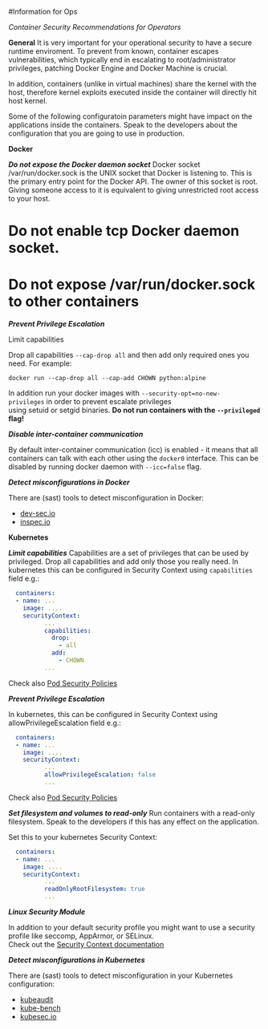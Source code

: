 ﻿#Information for Ops

*Container Security Recommendations for Operators*

**General**
It is very important for your operational security to have a secure runtime enviroment.
To prevent from known, container escapes vulnerabilities, which typically end in escalating to root/administrator privileges, patching Docker Engine and Docker Machine is crucial.

In addition, containers (unlike in virtual machines) share the kernel with the host, therefore kernel exploits executed inside the container will directly hit host kernel.

Some of the following configuratoin parameters might have impact on the applications inside the containers. Speak to the developers about the configuration that you are going to use in production.

**Docker**

***Do not expose the Docker daemon socket***
Docker socket /var/run/docker.sock is the UNIX socket that Docker is listening to. This is the primary entry point for the Docker API. The owner of this socket is root. Giving someone access to it is equivalent to giving unrestricted root access to your host.

# Do not enable tcp Docker daemon socket.
# Do not expose /var/run/docker.sock to other containers

***Prevent Privilege Escalation***

Limit capabilities

Drop all capabilities `--cap-drop all` and then add only required ones you need. 
For example:

`docker run --cap-drop all --cap-add CHOWN python:alpine`

In addition run your docker images with `--security-opt=no-new-privileges` in order to prevent escalate privileges using setuid or setgid binaries. **Do not run containers with the `--privileged` flag!**


***Disable inter-container communication***

By default inter-container communication (icc) is enabled - it means that all containers can talk with each other using the `docker0` interface. This can be disabled by running docker daemon with `--icc=false` flag.

***Detect misconfigurations in Docker***

There are (sast) tools to detect misconfiguration in Docker:

* [dev-sec.io](https://dev-sec.io/baselines/docker/)
* [inspec.io](https://www.inspec.io/docs/reference/resources/docker/)

**Kubernetes**

***Limit capabilities***
Capabilities are a set of privileges that can be used by privileged. Drop all capabilities and add only those you really need.
In kubernetes this can be configured in Security Context using `capabilities` field e.g.:
```yaml
  containers:
  - name: ...
    image: ....
    securityContext:
          ...
          capabilities:
            drop:
              - all
            add:
              - CHOWN
          ...
``` 
Check also [Pod Security Policies](https://kubernetes.io/docs/concepts/policy/pod-security-policy/)

***Prevent Privilege Escalation***

In kubernetes, this can be configured in Security Context using allowPrivilegeEscalation field e.g.:

```yaml
  containers:
  - name: ...
    image: ....
    securityContext:
          ...
          allowPrivilegeEscalation: false
          ...
```
Check also [Pod Security Policies](https://kubernetes.io/docs/concepts/policy/pod-security-policy/)

***Set filesystem and volumes to read-only***
Run containers with a read-only filesystem. Speak to the developers if this has any effect on the application.

Set this to your kubernetes Security Context:

```yaml
  containers:
  - name: ...
    image: ....
    securityContext:
          ...
          readOnlyRootFilesystem: true
          ...
```
***Linux Security Module***

In addition to your default security profile you might want to use a security profile like seccomp, AppArmor, or SELinux.   
Check out the [Security Context documentation](https://kubernetes.io/docs/tasks/configure-pod-container/security-context/)

***Detect misconfigurations in Kubernetes***

There are (sast) tools to detect misconfiguration in your Kubernetes configuration:

* [kubeaudit](https://github.com/Shopify/kubeaudit)
* [kube-bench](https://github.com/aquasecurity/kube-bench)
* [kubesec.io](https://kubesec.io/)
